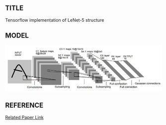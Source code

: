 ## TITLE 
Tensorflow implementation of LeNet-5 structure

## MODEL
![Model](LeNet-5.jpg)

## REFERENCE
[Related Paper Link](http://yann.lecun.com/exdb/publis/pdf/lecun-98.pdf)
